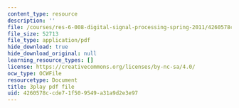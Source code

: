 ```yaml
---
content_type: resource
description: ''
file: /courses/res-6-008-digital-signal-processing-spring-2011/4260578ccde71f509549a31a9d2e3e97_AsSsGjaBbas.pdf
file_size: 52713
file_type: application/pdf
hide_download: true
hide_download_original: null
learning_resource_types: []
license: https://creativecommons.org/licenses/by-nc-sa/4.0/
ocw_type: OCWFile
resourcetype: Document
title: 3play pdf file
uid: 4260578c-cde7-1f50-9549-a31a9d2e3e97
---
```


